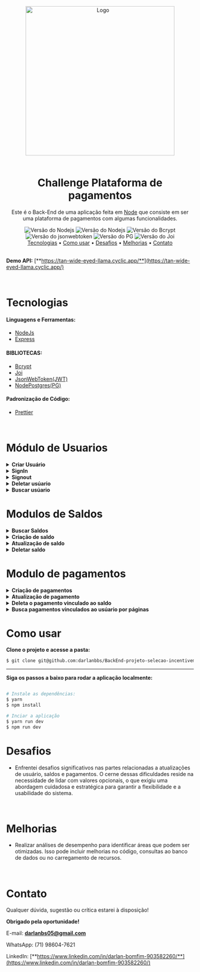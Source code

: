 <div align="center">
    <img src="https://play-lh.googleusercontent.com/1QWtJPBqbtDBw9RGPVK8AmTu3XLrFfRdksluzr4HW-C3EoYK4rxcGl1_3ClPupSKNdxy" alt="Logo" width="400px"/>
</div>

<br/>

<div align="center">
    <h1>Challenge Plataforma de pagamentos</h1>
    <p align="center">Este é o Back-End de uma aplicação feita em <a href="https://nodejs.org/en">Node</a> que consiste em ser uma plataforma de pagamentos com algumas funcionalidades.
    </p>
</div>

<div align="center">
    <img src="https://img.shields.io/static/v1?label=Node&message=20.9.0&color=#009CA3%3CCOLOR%3E&style=plastic%3CSTYLE%3E&logo=react%3CLOGO%3E" alt="Versão do Nodejs" />
      <img src="https://img.shields.io/static/v1?label=Express&message=4.8.12&color=#009CA3%3CCOLOR%3E&style=plastic%3CSTYLE%3E&logo=react%3CLOGO%3E" alt="Versão do Nodejs" />
    <img src="https://img.shields.io/static/v1?label=Bcrypt&message=5.1.1&color=#009CA3%3CCOLOR%3E&style=plastic%3CSTYLE%3E&logo=react%3CLOGO%3E" alt="Versão do Bcrypt" />
    <img src="https://img.shields.io/static/v1?label=jsonwebtoken&message=9.0.2&color=#009CA3%3CCOLOR%3E&style=plastic%3CSTYLE%3E&logo=react%3CLOGO%3E" alt="Versão do jsonwebtoken" />
    <img src="https://img.shields.io/static/v1?label=pg&message=8.11.3&color=#009CA3%3CCOLOR%3E&style=plastic%3CSTYLE%3E&logo=react%3CLOGO%3E" alt="Versão do PG" />
    <img src="https://img.shields.io/static/v1?label=joi&message=17.11.1&color=#009CA3%3CCOLOR%3E&style=plastic%3CSTYLE%3E&logo=react%3CLOGO%3E" alt="Versão do Joi" />
</div>

<div align="center">
    <a href="#tecnologias">Tecnologias</a> •
    <a href="#como-usar">Como usar</a> •
    <a href="#desafios">Desafios</a> •
    <a href="#melhorias">Melhorias</a> •
    <a href="#contato"> Contato</a>
</div><br>

**Demo API:** [**https://tan-wide-eyed-llama.cyclic.app/**](https://tan-wide-eyed-llama.cyclic.app/)


<br/>

# Tecnologias
#### Linguagens e Ferramentas:
- [NodeJs](https://nodejs.org/en)
- [Express](https://www.typescriptlang.org/)

#### BIBLIOTECAS:
- [Bcrypt](https://www.npmjs.com/package/bcrypt)
- [Joi](https://www.npmjs.com/package/joi)
- [JsonWebToken(JWT)](https://www.npmjs.com/package/jsonwebtoken)
- [NodePostgres(PG)](https://node-postgres.com/)
  
#### Padronização de Código:
- [Prettier](https://prettier.io/)

<br/>

# Módulo de Usuarios

<details>
  <summary><b>Criar Usuário</b></summary>

  <p><b>Rota:</b></p>
  <pre><code>POST /</code></pre>

  <p><b>Descrição:</b></p>
  <p>Cria um novo usuário com os dados fornecidos.</p>

  <p><b>Requisição:</b></p>
  <pre><code>{
    "nome": "Nome do Usuário",
    "email": "usuario@example.com",
    "senha": "senha123"
  }</code></pre>

  <p><b>Resposta de Sucesso:</b></p>
  <pre><code>{
    "message": "Usuário criado com sucesso"
  }</code></pre>

  <p><b>Possíveis Erros:</b></p>

  <p><b>Email já Associado:</b></p>
  <pre><code>{
    "message": "O email já está associado a outra conta de usuário."
  }</code></pre>

  <p><b>Dados Inválidos:</b></p>
  <pre><code>{
    "message": "Os dados fornecidos são inválidos."
  }</code></pre>

  <p><b>Exemplo de Uso:</b></p>
  <pre><code>curl -X POST -H "Content-Type: application/json" -d '{"nome":"Nome do Usuário", "email":"usuario@example.com", "senha":"senha123"}' http://seu-servidor/api/usuario/criar</code></pre>
</details>

<details>
  <summary><b>SignIn</b></summary>
  <p><b>Rota:</b></p>
  <pre><code>POST /singin</code></pre>

  <p><b>Descrição:</b></p>
  <p>Autentica o usuário com as credenciais fornecidas.</p>

  <p><b>Requisição:</b></p>
  <pre><code>{
    "email": "usuario@example.com",
    "senha": "senha123"
  }</code></pre>

  <p><b>Resposta de Sucesso:</b></p>
  <pre><code>{
    "message": "Usuário autenticado com sucesso",
    "token": "token_de_autenticacao"
  }</code></pre>

  <p><b>Possíveis Erros:</b></p>
  <pre><code>{
    "message": "Credenciais inválidas. Verifique seu email e senha."
  }</code></pre>
</details>

<details>
  <summary><b>Signout</b></summary>
  <p><b>Rota:</b></p>
  <pre><code>POST /singout</code></pre>
  <p><b>Descrição:</b></p>
  <p>Encerra a sessão do usuário autenticado.</p>

  <p><b>Resposta de Sucesso:</b></p>
  <pre><code>{
    "message": "Sessão encerrada com sucesso"
  }</code></pre>
</details>

<details>
  <summary><b>Deletar usúario</b></summary>
  <p><b>Rota:</b></p>
  <pre><code>DELETE /:ID</code></pre>

  <p><b>Descrição:</b></p>
  <p>Exclui o usuário com o ID especificado.</p>

  <p><b>Resposta de Sucesso:</b></p>
  <pre><code>204 No Content</code></pre>

  <p><b>Possíveis Erros:</b></p>
  <pre><code>{
    "message": "Usuário não encontrado."
  }</code></pre>
</details>

<details>
  <summary><b>Buscar usúario</b></summary>
  <p><b>Rota:</b></p>
  <pre><code>GET /user/:ID</code></pre>

  <p><b>Descrição:</b></p>
  <p>Obtém os detalhes do usuário com o ID especificado.</p>

  <p><b>Resposta de Sucesso:</b></p>
  <pre><code>{
    "id": 1,
    "nome": "Nome do Usuário",
    "email": "usuario@example.com",
    "senha":"criptografada"
  }</code></pre>

  <p><b>Possíveis Erros:</b></p>
  <pre><code>{
    "message": "Usuário não encontrado."
  }</code></pre>
</details>


# Modulos de Saldos
<details>
  <summary><b>Buscar Saldos</b></summary>
  <p><b>Rota:</b></p>
  <pre><code>GET balance/:id/:page</code></pre>

  <p><b>Descrição:</b></p>
  <p>Obtém os saldos do usuário com o ID especificado na página indicada.</p>

  <p><b>Requisição:</b></p>
  <pre><code>Buscar saldos de um usuario</code></pre>

  <p><b>Resposta de Sucesso:</b></p>
  <pre><code>[
  {
    "id": 8,
    "nome": "Xd",
    "descricao": null,
    "valor_inicial": "500.00",
    "valor_utilizado": null,
    "valor_restante": null,
    "usuario_id": 31
  },
  {
    "id": 9,
    "nome": "Xdasdsad",
    "descricao": null,
    "valor_inicial": "5.00",
    "valor_utilizado": null,
    "valor_restante": "5.00",
    "usuario_id": 31
  }
]</code></pre>
</details>

<details>
  <summary><b>Criação de saldo</b></summary>
   <p><b>Rota:</b></p>
  <pre><code>POST /api/saldos/balance/:id</code></pre>

  <p><b>Descrição:</b></p>
  <p>Cria um novo saldo para o usuário com o ID especificado.</p>

  <p><b>Requisição:</b></p>
  <pre><code>POST /api/saldos/balance/31</code></pre>
  <pre><code>
   {
  "valor_inicial": 150,
  "nome":"Nome",
  "descricao":"Descrição"
   }
 </code></pre>
  <p><b>Resposta de Sucesso:</b></p>
  <pre><code>{
  "message": "Saldo criado com sucesso"
}</code></pre>
</details>

<details>
  <summary><b>Atualização de saldo</b></summary>
  <p><b>Rota:</b></p>
  <pre><code>PATCH /api/saldos/balance/update/:id</code></pre>


  <p><b>Descrição:</b></p>
  <p>Atualiza os valores do saldo com o ID especificado.</p>

  <p><b>Requisição:</b></p>
  <pre><code>PATCH /api/saldos/balance/update/8</code></pre>
  <pre><code>
   {
  "valor_inicial": 1500,
  "nome":"Nome Opcional",
  "descricao":"Descrição Opcional"
   }
 </code></pre>

  <p><b>Resposta de Sucesso:</b></p>
  <pre><code>{
  "message": "Valores do saldo atualizados com sucesso"
}</code></pre>
</details>

<details>
  <summary><b>Deletar saldo</b></summary>
  <p><b>Rota:</b></p>
  <pre><code>DELETE balance/delete/:id</code></pre>
  <p><b>Descrição:</b></p>
  <p>Exclui o saldo com o ID especificado.</p>

  <p><b>Requisição:</b></p>
  <pre><code>DELETE /api/saldos/balance/delete/8</code></pre>

  <p><b>Resposta de Sucesso:</b></p>
  <pre><code>{
  "message": "Saldo excluído com sucesso"
}</code></pre>
</details>

# Modulo de pagamentos

<details>
  <summary><b>Criação de pagamentos</b></summary>
  <p><b>Rota:</b></p>
  <pre><code>POST /payment/:id/?balanceID=:id</code></pre>
  <p><b>Descrição:</b></p>
  <p>Cria um novo pagamento para o usuário com o ID especificado.</p>

  <p><b>Requisição de Exemplo:</b></p>
  <pre><code>{
  "nome": "pagamento",
  "descricao": "Descrição",
  "valor": 600
}</code></pre>

  <p><b>Resposta de Sucesso:</b></p>
  <pre><code>{
  "message": "Pagamento criado com sucesso"
}</code></pre>
</details>

<details>
  <summary><b>Atualização de pagamento</b></summary>
  <p><b>Rota:</b></p>
  <pre><code>PATCH /payment/:id:/?balanceID=:id</code></pre>
  <p><b>Descrição:</b></p>
  <p>Atualiza os valores do pagamento com o ID especificado.</p>

  <p><b>Requisição de Exemplo:</b></p>
  <pre><code>{
  "nome": "valor atualizado",
  "valor": 150
}</code></pre>

  <p><b>Resposta de Sucesso:</b></p>
  <pre><code>{
  "message": "Valores do pagamento atualizados com sucesso"
}</code></pre>
</details>

<details>
  <summary><b>Deleta o pagamento vinculado ao saldo</b></summary>
  <p><b>Rota:</b></p>
  <pre><code>DELETE /payment/:id:/?balanceID=:id</code></pre>

  <p><b>Descrição:</b></p>
  <p>Exclui o pagamento com o ID especificado.</p>

  <p><b>Requisição de Exemplo:</b></p>
  <pre><code>DELETE /api/pagamentos/payment/36?paymentId=19</code></pre>

  <p><b>Resposta de Sucesso:</b></p>
  <pre><code>{
  "message": "Pagamento excluído com sucesso"
}</code></pre>
</details>

<details>
  <summary><b>Busca pagamentos vinculados ao usúario por páginas</b></summary>
  <p><b>Rota:</b></p>
  <pre><code>GET GET /pagamentos/payment/:id/:page</code></pre>

  <p><b>Descrição:</b></p>
  <p>Obtém os pagamentos do usuário com o ID especificado na página indicada.</p>

  <p><b>Requisição de Exemplo:</b></p>
  <pre><code>GET /api/pagamentos/payment/36/5</code></pre>

  <p><b>Resposta de Exemplo:</b></p>
  <pre><code>[
  {
    "id": 19,
    "nome": "Nome do Pagamento",
    "descricao": "Descrição do Pagamento",
    "valor": "5000.00",
    "saldo_id": 24,
    "usuario_id": 36
  },
  ...
]</code></pre>
</details>


# Como usar
**Clone o projeto e acesse a pasta:**

```bash
$ git clone git@github.com:darlanbbs/BackEnd-projeto-selecao-incentiveme.git && cd BackEnd-projeto-selecao-incentiveme
```

___

**Siga os passos a baixo para rodar a aplicação localmente:**

```bash

# Instale as dependências:
$ yarn
$ npm install

# Inciar a aplicação
$ yarn run dev
$ npm run dev
```


# Desafios
- <p>Enfrentei desafios significativos nas partes relacionadas a atualizações de usuário, saldos e pagamentos. O cerne dessas dificuldades reside na necessidade de lidar com valores opcionais, o que exigiu uma abordagem cuidadosa e estratégica para garantir a flexibilidade e a usabilidade do sistema.</p>
<br/>

# Melhorias
- <p>Realizar análises de desempenho para identificar áreas que podem ser otimizadas. Isso pode incluir melhorias no código, consultas ao banco de dados ou no carregamento de recursos.</p>
<br/>

# Contato

Qualquer dúvida, sugestão ou crítica estarei à disposição!

**Obrigado pela oportunidade!**

E-mail: **darlanbs05@gmail.com**

WhatsApp: (71) 98604-7621

LinkedIn: [**https://www.linkedin.com/in/darlan-bomfim-903582260/**](https://www.linkedin.com/in/darlan-bomfim-903582260/)
